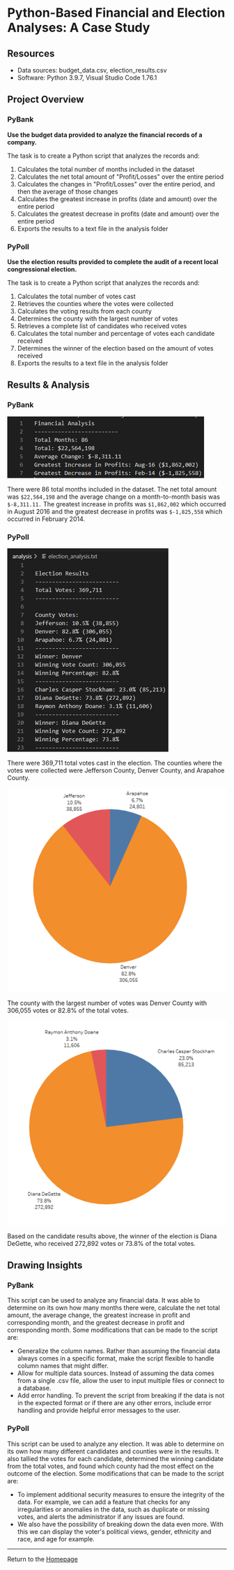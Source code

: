 # Python-Based Financial and Election Analyses: A Case Study

## Resources
- Data sources: budget_data.csv, election_results.csv
- Software: Python 3.9.7, Visual Studio Code 1.76.1

## Project Overview
### PyBank
**Use the budget data provided to analyze the financial records of a company.**

The task is to create a Python script that analyzes the records and:
1. Calculates the total number of months included in the dataset
2. Calculates the net total amount of "Profit/Losses" over the entire period
3. Calculates the changes in "Profit/Losses" over the entire period, and then the average of those changes
4. Calculates the greatest increase in profits (date and amount) over the entire period
5. Calculates the greatest decrease in profits (date and amount) over the entire period
6. Exports the results to a text file in the analysis folder

### PyPoll
**Use the election results provided to complete the audit of a recent local congressional election.**

The task is to create a Python script that analyzes the records and:

1. Calculates the total number of votes cast
2. Retrieves the counties where the votes were collected
3. Calculates the voting results from each county
4. Determines the county with the largest number of votes
5. Retrieves a complete list of candidates who received votes
6. Calculates the total number and percentage of votes each candidate received
7. Determines the winner of the election based on the amount of votes received
8. Exports the results to a text file in the analysis folder

## Results & Analysis
### PyBank
![Screenshot](PyBank/Images/Budget_analysis.PNG)

There were 86 total months included in the dataset. The net total amount was `$22,564,198` and the average change on a month-to-month basis was `$-8,311.11.` The greatest increase in profits was `$1,862,002` which occurred in August 2016 and the greatest decrease in profits was `$-1,825,558` which occurred in February 2014.

### PyPoll
![Screenshot](PyPoll/Images/election_analysis.PNG)

There were 369,711 total votes cast in the election. The counties where the votes were collected were Jefferson County, Denver County, and Arapahoe County.

![Screenshot](PyPoll/Images/cont_res.PNG)

The county with the largest number of votes was Denver County with 306,055 votes or 82.8% of the total votes.

![Screenshot](PyPoll/Images/cndt_res.PNG)

Based on the candidate results above, the winner of the election is Diana DeGette, who received 272,892 votes or 73.8% of the total votes.

## Drawing Insights

### PyBank
This script can be used to analyze any financial data. It was able to determine on its own how many months there were, calculate the net total amount, the average change, the greatest increase in profit and corresponding month, and the greatest decrease in profit and corresponding month. Some modifications that can be made to the script are:
- Generalize the column names. Rather than assuming the financial data always comes in a specific format, make the script flexible to handle column names that might differ.
- Allow for multiple data sources. Instead of assuming the data comes from a single .csv file, allow the user to input multiple files or connect to a database.
- Add error handling. To prevent the script from breaking if the data is not in the expected format or if there are any other errors, include error handling and provide helpful error messages to the user.

### PyPoll
This script can be used to analyze any election. It was able to determine on its own how many different candidates and counties were in the results. It also tallied the votes for each candidate, determined the winning candidate from the total votes, and found which county had the most effect on the outcome of the election. Some modifications that can be made to the script are:
- To implement additional security measures to ensure the integrity of the data. For example, we can add a feature that checks for any irregularities or anomalies in the data, such as duplicate or missing votes, and alerts the administrator if any issues are found. 
- We also have the possibility of breaking down the data even more. With this we can display the voter's political views, gender, ethnicity and race, and age for example.

---
Return to the [Homepage](https://kenlo94.github.io/)
